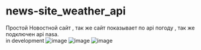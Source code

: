 # news-site_weather_api
 Простой   Новостной сайт , так же сайт показывает по api погоду , так же подключен api nasa.  
 in development
![image](https://user-images.githubusercontent.com/102540442/197145206-0700b617-593b-4680-851f-75d7b601369c.png)
![image](https://user-images.githubusercontent.com/102540442/197145418-3dfad8cd-bd92-42e6-956c-b979b56ee203.png)
![image](https://user-images.githubusercontent.com/102540442/197145629-ef88d3df-97f3-4d97-bebf-7d0e6f98f039.png)
